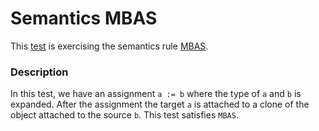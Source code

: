 # Semantics MBAS

This [test](.) is exercising the semantics rule [MBAS](../Readme.md).

### Description

In this test, we have an assignment `a := b` where the type of `a` and `b` is expanded. After the assignment the target `a` is attached to a clone of the object attached to the source `b`. This test satisfies `MBAS`.
